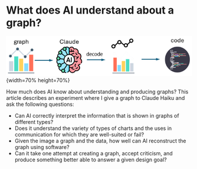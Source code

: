 
# What does AI understand about a graph?

<!-- badges: start -->
<!-- badges: end -->

![](images/graph-claude-decode-code.png){width=70% height=70%}

How much does AI know about understanding and producing graphs?
This article describes an experiment where I give a graph to
Claude Haiku and ask the following questions:

* Can AI correctly interpret the information that is shown in graphs of different types?
* Does it understand the variety of types of charts and the uses in communication for which they are well-suited or fail?
* Given the image a graph and the data, how well can AI reconstruct the graph using software?
* Can it take one attempt at creating a graph, accept criticism, and produce something better able to answer a given design goal?


